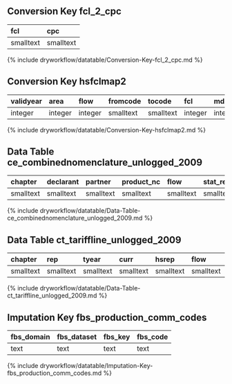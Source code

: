 
## Conversion Key fcl_2_cpc

|fcl       |cpc       |
|:---------|:---------|
|smalltext |smalltext |

{% include dryworkflow/datatable/Conversion-Key-fcl_2_cpc.md %}

## Conversion Key hsfclmap2

|validyear |area    |flow    |fromcode  |tocode    |fcl     |mdbyear |mdbarea   |mdbfcl    |
|:---------|:-------|:-------|:---------|:---------|:-------|:-------|:---------|:---------|
|integer   |integer |integer |smalltext |smalltext |integer |integer |smalltext |smalltext |

{% include dryworkflow/datatable/Conversion-Key-hsfclmap2.md %}

## Data Table ce_combinednomenclature_unlogged_2009

|chapter   |declarant |partner   |product_nc |flow      |stat_regime |period    |value_1k_euro |qty_ton |sup_quantity |
|:---------|:---------|:---------|:----------|:---------|:-----------|:---------|:-------------|:-------|:------------|
|smalltext |smalltext |smalltext |smalltext  |smalltext |smalltext   |smalltext |decimal       |decimal |decimal      |

{% include dryworkflow/datatable/Data-Table-ce_combinednomenclature_unlogged_2009.md %}

## Data Table ct_tariffline_unlogged_2009

|chapter   |rep       |tyear     |curr      |hsrep     |flow      |repcurr   |comm      |prt       |weight  |qty     |qunit     |tvalue  |est       |ht        |
|:---------|:---------|:---------|:---------|:---------|:---------|:---------|:---------|:---------|:-------|:-------|:---------|:-------|:---------|:---------|
|smalltext |smalltext |smalltext |smalltext |smalltext |smalltext |smalltext |smalltext |smalltext |decimal |decimal |smalltext |decimal |smalltext |smalltext |

{% include dryworkflow/datatable/Data-Table-ct_tariffline_unlogged_2009.md %}

## Imputation Key fbs_production_comm_codes

|fbs_domain |fbs_dataset |fbs_key |fbs_code |
|:----------|:-----------|:-------|:--------|
|text       |text        |text    |text     |

{% include dryworkflow/datatable/Imputation-Key-fbs_production_comm_codes.md %}
